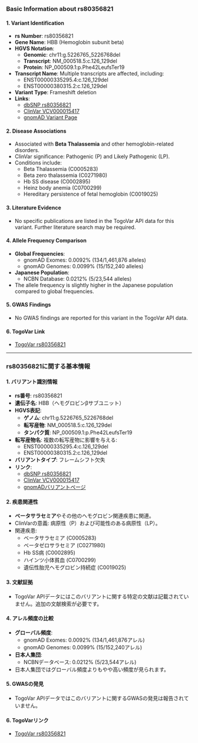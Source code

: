 ### Basic Information about rs80356821

#### 1. **Variant Identification**
- **rs Number**: rs80356821  
- **Gene Name**: HBB (Hemoglobin subunit beta)  
- **HGVS Notation**:  
  - **Genomic**: chr11:g.5226765_5226768del  
  - **Transcript**: NM_000518.5:c.126_129del  
  - **Protein**: NP_000509.1:p.Phe42LeufsTer19  
- **Transcript Name**: Multiple transcripts are affected, including:
  - ENST00000335295.4:c.126_129del
  - ENST00000380315.2:c.126_129del  
- **Variant Type**: Frameshift deletion  
- **Links**:  
  - [dbSNP rs80356821](https://identifiers.org/dbsnp/rs80356821)  
  - [ClinVar VCV000015417](https://www.ncbi.nlm.nih.gov/clinvar/variation/15417)  
  - [gnomAD Variant Page](https://gnomad.broadinstitute.org/variant/11-5226762-CAAAG-C?dataset=gnomad_r4)  

#### 2. **Disease Associations**
- Associated with **Beta Thalassemia** and other hemoglobin-related disorders.  
- ClinVar significance: Pathogenic (P) and Likely Pathogenic (LP).  
- Conditions include:
  - Beta Thalassemia (C0005283)
  - Beta zero thalassemia (C0271980)
  - Hb SS disease (C0002895)
  - Heinz body anemia (C0700299)
  - Hereditary persistence of fetal hemoglobin (C0019025)  

#### 3. **Literature Evidence**
- No specific publications are listed in the TogoVar API data for this variant. Further literature search may be required.

#### 4. **Allele Frequency Comparison**
- **Global Frequencies**:
  - gnomAD Exomes: 0.0092% (134/1,461,876 alleles)  
  - gnomAD Genomes: 0.0099% (15/152,240 alleles)  
- **Japanese Population**:
  - NCBN Database: 0.0212% (5/23,544 alleles)  
- The allele frequency is slightly higher in the Japanese population compared to global frequencies.

#### 5. **GWAS Findings**
- No GWAS findings are reported for this variant in the TogoVar API data.

#### 6. **TogoVar Link**
- [TogoVar rs80356821](https://togovar.org/variant/tgv371136709)

---

### rs80356821に関する基本情報

#### 1. **バリアント識別情報**
- **rs番号**: rs80356821  
- **遺伝子名**: HBB（ヘモグロビンβサブユニット）  
- **HGVS表記**:  
  - **ゲノム**: chr11:g.5226765_5226768del  
  - **転写産物**: NM_000518.5:c.126_129del  
  - **タンパク質**: NP_000509.1:p.Phe42LeufsTer19  
- **転写産物名**: 複数の転写産物に影響を与える:
  - ENST00000335295.4:c.126_129del
  - ENST00000380315.2:c.126_129del  
- **バリアントタイプ**: フレームシフト欠失  
- **リンク**:  
  - [dbSNP rs80356821](https://identifiers.org/dbsnp/rs80356821)  
  - [ClinVar VCV000015417](https://www.ncbi.nlm.nih.gov/clinvar/variation/15417)  
  - [gnomADバリアントページ](https://gnomad.broadinstitute.org/variant/11-5226762-CAAAG-C?dataset=gnomad_r4)  

#### 2. **疾患関連性**
- **ベータサラセミア**やその他のヘモグロビン関連疾患に関連。  
- ClinVarの意義: 病原性（P）および可能性のある病原性（LP）。  
- 関連疾患:
  - ベータサラセミア (C0005283)
  - ベータゼロサラセミア (C0271980)
  - Hb SS病 (C0002895)
  - ハインツ小体貧血 (C0700299)
  - 遺伝性胎児ヘモグロビン持続症 (C0019025)  

#### 3. **文献証拠**
- TogoVar APIデータにはこのバリアントに関する特定の文献は記載されていません。追加の文献検索が必要です。

#### 4. **アレル頻度の比較**
- **グローバル頻度**:
  - gnomAD Exomes: 0.0092% (134/1,461,876アレル)  
  - gnomAD Genomes: 0.0099% (15/152,240アレル)  
- **日本人集団**:
  - NCBNデータベース: 0.0212% (5/23,544アレル)  
- 日本人集団ではグローバル頻度よりもやや高い頻度が見られます。

#### 5. **GWASの発見**
- TogoVar APIデータではこのバリアントに関するGWASの発見は報告されていません。

#### 6. **TogoVarリンク**
- [TogoVar rs80356821](https://togovar.org/variant/tgv371136709)